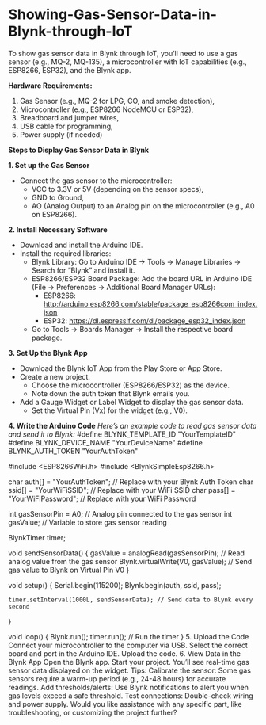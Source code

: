 # Showing-Gas-Sensor-Data-in-Blynk-through-IoT
To show gas sensor data in Blynk through IoT, you’ll need to use a gas sensor (e.g., MQ-2, MQ-135), a microcontroller with IoT capabilities (e.g., ESP8266, ESP32), and the Blynk app. 


**Hardware Requirements:**
1. Gas Sensor (e.g., MQ-2 for LPG, CO, and smoke detection),
2. Microcontroller (e.g., ESP8266 NodeMCU or ESP32),
3. Breadboard and jumper wires,
4. USB cable for programming,
5. Power supply (if needed)


**Steps to Display Gas Sensor Data in Blynk**
  
**1. Set up the Gas Sensor**
- Connect the gas sensor to the microcontroller:
  - VCC to 3.3V or 5V (depending on the sensor specs),
  - GND to Ground,
  - AO (Analog Output) to an Analog pin on the microcontroller (e.g., A0 on ESP8266).
  
**2. Install Necessary Software**
- Download and install the Arduino IDE.
- Install the required libraries:
  - Blynk Library: Go to Arduino IDE → Tools → Manage Libraries → Search for “Blynk” and install it.
  - ESP8266/ESP32 Board Package: Add the board URL in Arduino IDE (File → Preferences → Additional Board Manager URLs):
    - ESP8266: http://arduino.esp8266.com/stable/package_esp8266com_index.json
    - ESP32: https://dl.espressif.com/dl/package_esp32_index.json
  - Go to Tools → Boards Manager → Install the respective board package.

**3. Set Up the Blynk App**
- Download the Blynk IoT App from the Play Store or App Store.
- Create a new project.
  - Choose the microcontroller (ESP8266/ESP32) as the device.
  - Note down the auth token that Blynk emails you.
- Add a Gauge Widget or Label Widget to display the gas sensor data.
  - Set the Virtual Pin (Vx) for the widget (e.g., V0).

**4. Write the Arduino Code**
_Here’s an example code to read gas sensor data and send it to Blynk:_
#define BLYNK_TEMPLATE_ID "YourTemplateID"
#define BLYNK_DEVICE_NAME "YourDeviceName"
#define BLYNK_AUTH_TOKEN "YourAuthToken"
  
  #include <ESP8266WiFi.h>
  #include <BlynkSimpleEsp8266.h>
  
  char auth[] = "YourAuthToken"; // Replace with your Blynk Auth Token
  char ssid[] = "YourWiFiSSID";  // Replace with your WiFi SSID
  char pass[] = "YourWiFiPassword"; // Replace with your WiFi Password
  
  int gasSensorPin = A0; // Analog pin connected to the gas sensor
  int gasValue;          // Variable to store gas sensor reading
  
  BlynkTimer timer;
  
  void sendSensorData() {
    gasValue = analogRead(gasSensorPin); // Read analog value from the gas sensor
    Blynk.virtualWrite(V0, gasValue);   // Send gas value to Blynk on Virtual Pin V0
  }
  
  void setup() {
    Serial.begin(115200);
    Blynk.begin(auth, ssid, pass);
    
    timer.setInterval(1000L, sendSensorData); // Send data to Blynk every second
  }
  
  void loop() {
    Blynk.run();
    timer.run(); // Run the timer
  }
5. Upload the Code
Connect your microcontroller to the computer via USB.
Select the correct board and port in the Arduino IDE.
Upload the code.
6. View Data in the Blynk App
Open the Blynk app.
Start your project.
You’ll see real-time gas sensor data displayed on the widget.
Tips:
Calibrate the sensor: Some gas sensors require a warm-up period (e.g., 24-48 hours) for accurate readings.
Add thresholds/alerts: Use Blynk notifications to alert you when gas levels exceed a safe threshold.
Test connections: Double-check wiring and power supply.
Would you like assistance with any specific part, like troubleshooting, or customizing the project further?
